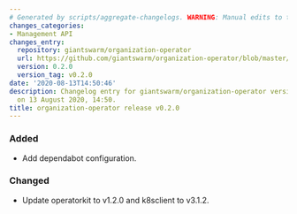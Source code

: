 ```yaml
---
# Generated by scripts/aggregate-changelogs. WARNING: Manual edits to this files will be overwritten.
changes_categories:
- Management API
changes_entry:
  repository: giantswarm/organization-operator
  url: https://github.com/giantswarm/organization-operator/blob/master/CHANGELOG.md#020---2020-08-13
  version: 0.2.0
  version_tag: v0.2.0
date: '2020-08-13T14:50:46'
description: Changelog entry for giantswarm/organization-operator version 0.2.0, published
  on 13 August 2020, 14:50.
title: organization-operator release v0.2.0
---
```


### Added
- Add dependabot configuration.
### Changed
- Update operatorkit to v1.2.0 and k8sclient to v3.1.2.
